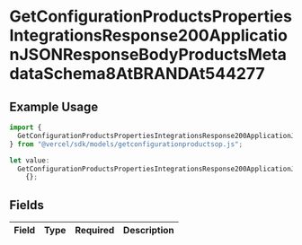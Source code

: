 # GetConfigurationProductsPropertiesIntegrationsResponse200ApplicationJSONResponseBodyProductsMetadataSchema8AtBRANDAt544277

## Example Usage

```typescript
import {
  GetConfigurationProductsPropertiesIntegrationsResponse200ApplicationJSONResponseBodyProductsMetadataSchema8AtBRANDAt544277,
} from "@vercel/sdk/models/getconfigurationproductsop.js";

let value:
  GetConfigurationProductsPropertiesIntegrationsResponse200ApplicationJSONResponseBodyProductsMetadataSchema8AtBRANDAt544277 =
    {};
```

## Fields

| Field       | Type        | Required    | Description |
| ----------- | ----------- | ----------- | ----------- |
